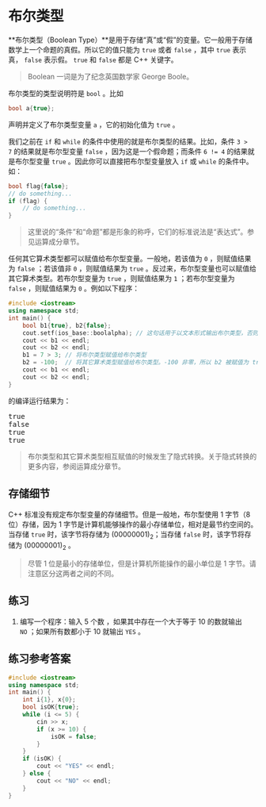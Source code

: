 # 布尔类型

**布尔类型（Boolean Type）**是用于存储“真”或“假”的变量。它一般用于存储数学上一个命题的真假。所以它的值只能为 `true` 或者 `false` ，其中 `true` 表示真， `false` 表示假。 `true` 和 `false` 都是 C++ 关键字。

> Boolean 一词是为了纪念英国数学家 George Boole。

布尔类型的类型说明符是 `bool` 。比如
```cpp
bool a{true};
```
声明并定义了布尔类型变量 `a` ，它的初始化值为 `true` 。

我们之前在 `if` 和 `while` 的条件中使用的就是布尔类型的结果。比如，条件 `3 > 7` 的结果就是布尔型变量 `false` ，因为这是一个假命题；而条件 `6 != 4` 的结果就是布尔型变量 `true` 。因此你可以直接把布尔型变量放入 `if` 或 `while` 的条件中。如：
```cpp
bool flag{false};
// do something...
if (flag) {
    // do something...
}
```

> 这里说的“条件”和“命题”都是形象的称呼，它们的标准说法是“表达式”。参见运算成分章节。

任何其它算术类型都可以赋值给布尔型变量。一般地，若该值为 `0` ，则赋值结果为 `false` ；若该值非 `0` ，则赋值结果为 `true` 。反过来，布尔型变量也可以赋值给其它算术类型。若布尔型变量为 `true` ，则赋值结果为 `1` ；若布尔型变量为 `false` ，则赋值结果为 `0` 。例如以下程序：
```cpp
#include <iostream>
using namespace std;
int main() {
    bool b1{true}, b2{false};
    cout.setf(ios_base::boolalpha); // 这句话用于以文本形式输出布尔类型，否则将输出 0 或 1
    cout << b1 << endl;
    cout << b2 << endl;
    b1 = 7 > 3; // 将布尔类型赋值给布尔类型
    b2 = -100;  // 将其它算术类型赋值给布尔类型。-100 非零，所以 b2 被赋值为 true
    cout << b1 << endl;
    cout << b2 << endl;
}
```
的编译运行结果为：

<pre class="io">
true
false
true
true
</pre>

> 布尔类型和其它算术类型相互赋值的时候发生了隐式转换。关于隐式转换的更多内容，参阅运算成分章节。

## 存储细节

C++ 标准没有规定布尔型变量的存储细节。但是一般地，布尔型使用 1 字节（8 位）存储，因为 1 字节是计算机能够操作的最小存储单位，相对是最节约空间的。当存储 `true` 时，该字节将存储为 $(00000001)_2$；当存储 `false` 时，该字节将存储为 $(00000001)_2$ 。

> 尽管 1 位是最小的存储单位，但是计算机所能操作的最小单位是 1 字节。请注意区分这两者之间的不同。

## 练习

1. 编写一个程序：输入 5 个数 ，如果其中存在一个大于等于 10 的数就输出 `NO` ；如果所有数都小于 10 就输出 `YES` 。

## 练习参考答案

```cpp
#include <iostream>
using namespace std;
int main() {
    int i{1}, x{0};
    bool isOK{true};
    while (i <= 5) {
        cin >> x;
        if (x >= 10) {
            isOK = false;
        }
    }
    if (isOK) {
        cout << "YES" << endl;
    } else {
        cout << "NO" << endl;
    }
}
```
